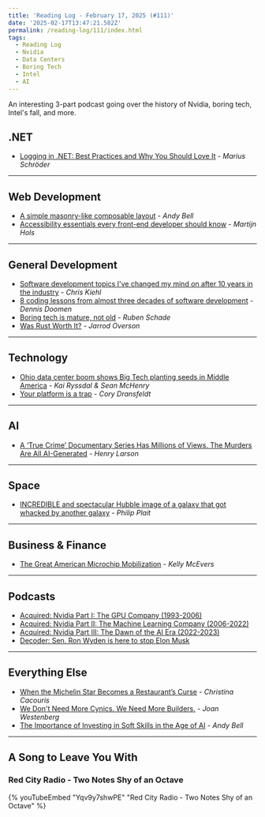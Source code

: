 ```yaml
---
title: 'Reading Log - February 17, 2025 (#111)'
date: '2025-02-17T13:47:21.582Z'
permalink: /reading-log/111/index.html
tags:
  - Reading Log
  - Nvidia
  - Data Centers
  - Boring Tech
  - Intel
  - AI
---
```


An interesting 3-part podcast going over the history of Nvidia, boring tech, Intel's fall, and more.
<!-- excerpt -->

## .NET

- [Logging in .NET: Best Practices and Why You Should Love It](https://medium.com/medialesson/logging-in-net-best-practices-and-why-you-should-love-it-fd907f264299) - *Marius Schröder*

---

## Web Development

- [A simple masonry-like composable layout](https://piccalil.li/blog/a-simple-masonry-like-composable-layout/) - *Andy Bell*
- [Accessibility essentials every front-end developer should know](https://martijnhols.nl/blog/accessibility-essentials-every-front-end-developer-should-know) - *Martijn Hols*

---

## General Development

- [Software development topics I've changed my mind on after 10 years in the industry](https://chriskiehl.com/article/thoughts-after-10-years) - *Chris Kiehl*
- [8 coding lessons from almost three decades of software development](https://www.dennisdoomen.com/2025/01/8-coding-lessons.html) - *Dennis Doomen*
- [Boring tech is mature, not old](https://rubenerd.com/boring-tech-is-mature-not-old/) - *Ruben Schade*
- [Was Rust Worth It?](https://jsoverson.medium.com/was-rust-worth-it-f43d171fb1b3) - *Jarrod Overson*

---

## Technology

- [Ohio data center boom shows Big Tech planting seeds in Middle America](https://www.marketplace.org/2025/02/10/ohio-power-lines-data-center-energy/) - *Kai Ryssdal & Sean McHenry*
- [Your platform is a trap](https://www.coryd.dev/posts/2025/your-platform-is-a-trap) - *Cory Dransfeldt*

---

## AI

- [A ‘True Crime’ Documentary Series Has Millions of Views. The Murders Are All AI-Generated](https://www.404media.co/a-true-crime-documentary-series-has-millions-of-views-the-murders-are-all-ai-generated/) - *Henry Larson*

---

## Space

- [INCREDIBLE and spectacular Hubble image of a galaxy that got whacked by another galaxy](https://badastronomy.beehiiv.com/p/incredible-and-spectacular-hubble-image-of-a-galaxy-that-got-whacked-by-another-galaxy) - *Philip Plait*

---

## Business & Finance

- [The Great American Microchip Mobilization](https://www.wired.com/story/intel-great-american-microchip-mobilization/) - *Kelly McEvers*

---

## Podcasts

- [Acquired: Nvidia Part I: The GPU Company (1993-2006)](https://www.acquired.fm/episodes/nvidia-the-gpu-company-1993-2006)
- [Acquired: Nvidia Part II: The Machine Learning Company (2006-2022)](https://www.acquired.fm/episodes/nvidia-the-machine-learning-company-2006-2022)
- [Acquired: Nvidia Part III: The Dawn of the AI Era (2022-2023)](https://www.acquired.fm/episodes/nvidia-the-dawn-of-the-ai-era)
- [Decoder: Sen. Ron Wyden is here to stop Elon Musk](https://www.theverge.com/decoder-podcast-with-nilay-patel/609323/senator-ron-wyden-elon-musk-doge-trump-interview)

---

## Everything Else

- [When the Michelin Star Becomes a Restaurant’s Curse](https://www.wsj.com/style/michelin-star-removal-giglio-restaurant-af776b3a?st=ZRJoFJ) - *Christina Cacouris*
- [We Don't Need More Cynics. We Need More Builders.](https://www.joanwestenberg.com/we-dont-need-more-cynics-we-need-more-builders/) - *Joan Westenberg*
- [The Importance of Investing in Soft Skills in the Age of AI](https://css-tricks.com/the-importance-of-investing-in-soft-skills-in-the-age-of-ai/) - *Andy Bell*

---

## A Song to Leave You With

<h3 class="music">Red City Radio - Two Notes Shy of an Octave</h3>

{% youTubeEmbed "Yqv9y7shwPE" "Red City Radio - Two Notes Shy of an Octave" %}

